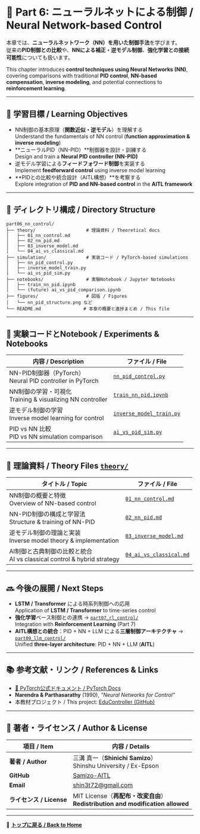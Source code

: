# 🤖 Part 6: ニューラルネットによる制御 / Neural Network-based Control

本章では、**ニューラルネットワーク（NN）を用いた制御手法**を学びます。  
従来の**PID制御との比較**や、**NNによる補正・逆モデル制御**、**強化学習との接続可能性**についても扱います。

This chapter introduces **control techniques using Neural Networks (NN)**,  
covering comparisons with traditional **PID control**, **NN-based compensation**, **inverse modeling**, and potential connections to **reinforcement learning**.

---

## 🎯 **学習目標 / Learning Objectives**

- NN制御の基本原理（**関数近似・逆モデル**）を理解する  
  Understand the fundamentals of NN control (**function approximation & inverse modeling**)  
- **ニューラルPID（NN-PID）**制御器を設計・訓練する  
  Design and train a **Neural PID controller (NN-PID)**  
- 逆モデル学習による**フィードフォワード制御**を実装する  
  Implement **feedforward control** using inverse model learning  
- **PIDとの比較や統合設計（AITL構想）**を考察する  
  Explore integration of **PID and NN-based control** in the **AITL framework**

---

## 📁 **ディレクトリ構成 / Directory Structure**

```plaintext
part06_nn_control/
├── theory/                   # 理論資料 / Theoretical docs
│   ├── 01_nn_control.md
│   ├── 02_nn_pid.md
│   ├── 03_inverse_model.md
│   └── 04_ai_vs_classical.md
├── simulation/               # 実装コード / PyTorch-based simulations
│   ├── nn_pid_control.py
│   ├── inverse_model_train.py
│   └── ai_vs_pid_sim.py
├── notebooks/                # 実験Notebook / Jupyter Notebooks
│   ├── train_nn_pid.ipynb
│   └── (future) ai_vs_pid_comparison.ipynb
├── figures/                  # 図版 / Figures
│   └── nn_pid_structure.png など
└── README.md                # 本章の概要と進捗まとめ / This file
```

---

## 🧪 **実験コードとNotebook / Experiments & Notebooks**

| **内容 / Description** | **ファイル / File** |
|-------------------------|----------------------|
| NN-PID制御器（PyTorch）<br>Neural PID controller in PyTorch | [`nn_pid_control.py`](./simulation/nn_pid_control.py) |
| NN制御の学習・可視化<br>Training & visualizing NN controller | [`train_nn_pid.ipynb`](./notebooks/train_nn_pid.ipynb) |
| 逆モデル制御の学習<br>Inverse model learning for control | [`inverse_model_train.py`](./simulation/inverse_model_train.py) |
| PID vs NN 比較<br>PID vs NN simulation comparison | [`ai_vs_pid_sim.py`](./simulation/ai_vs_pid_sim.py) |

---

## 🧠 **理論資料 / Theory Files** [`theory/`](./theory/)

| **タイトル / Topic** | **ファイル / File** |
|------------------------|----------------------|
| NN制御の概要と特徴<br>Overview of NN-based control | [`01_nn_control.md`](./theory/01_nn_control.md) |
| NN-PID制御の構成と学習法<br>Structure & training of NN-PID | [`02_nn_pid.md`](./theory/02_nn_pid.md) |
| 逆モデル制御の理論と実装<br>Inverse model theory & implementation | [`03_inverse_model.md`](./theory/03_inverse_model.md) |
| AI制御と古典制御の比較と統合<br>AI vs classical control & hybrid strategy | [`04_ai_vs_classical.md`](./theory/04_ai_vs_classical.md) |

---

## 🔜 **今後の展開 / Next Steps**

- **LSTM / Transformer** による時系列制御への応用  
  Application of **LSTM / Transformer** to time-series control  
- **強化学習**ベース制御との連携 → [`part07_rl_control/`](../part07_rl_control/)  
  Integration with **Reinforcement Learning** (Part 7)  
- **AITL構想との統合**：PID + NN + LLM による**三層制御アーキテクチャ** → [`part09_llm_control/`](../part09_llm_control/)  
  Unified **three-layer architecture**: PID + NN + LLM (**AITL**)

---

## 📚 **参考文献・リンク / References & Links**

- [🔗 PyTorch公式ドキュメント / PyTorch Docs](https://pytorch.org/docs/)
- **Narendra & Parthasarathy** (1990), *"Neural Networks for Control"*
- 本教材プロジェクト / This project: [EduController (GitHub)](https://github.com/Samizo-AITL/EduController)

---

## 👤 **著者・ライセンス / Author & License**

| **項目 / Item** | **内容 / Details** |
|------------------|---------------------|
| **著者 / Author** | 三溝 真一（**Shinichi Samizo**）<br>Shinshu University / Ex-Epson |
| **GitHub** | [Samizo-AITL](https://github.com/Samizo-AITL) |
| **Email** | [shin3t72@gmail.com](mailto:shin3t72@gmail.com) |
| **ライセンス / License** | MIT License（**再配布・改変自由**）<br>**Redistribution and modification allowed** |

---

📎 **[トップに戻る / Back to Home](../README.md)**

